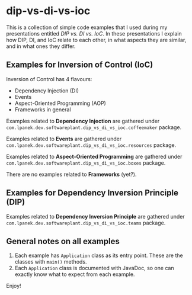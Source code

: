 dip-vs-di-vs-ioc
====================

This is a collection of simple code examples that I used during my presentations entitled _DIP vs. DI vs. IoC_. In these presentations I explain how DIP, DI, 
and IoC relate to each other, in what aspects they are similar, and in what ones they differ.

Examples for Inversion of Control (IoC)
---------------------------------------

Inversion of Control has 4 flavours:
* Dependency Injection (DI)
* Events
* Aspect-Oriented Programming (AOP)
* Frameworks in general

Examples related to **Dependency Injection** are gathered under `com.lpanek.dev.softwareplant.dip_vs_di_vs_ioc.coffeemaker` package.

Examples related to **Events** are gathered under `com.lpanek.dev.softwareplant.dip_vs_di_vs_ioc.resources` package.

Examples related to **Aspect-Oriented Programming** are gathered under `com.lpanek.dev.softwareplant.dip_vs_di_vs_ioc.boxes` package.

There are no examples related to **Frameworks** (yet?).

Examples for Dependency Inversion Principle (DIP)
-------------------------------------------------

Examples related to **Dependency Inversion Principle** are gathered under `com.lpanek.dev.softwareplant.dip_vs_di_vs_ioc.teams` package.

General notes on all examples
-----------------------------

1. Each example has `Application` class as its entry point. These are the classes with `main()` methods.
2. Each `Application` class is documented with JavaDoc, so one can exactly know what to expect from each example.

Enjoy!

